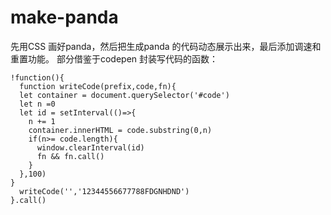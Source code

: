 # make-panda
先用CSS 画好panda，然后把生成panda 的代码动态展示出来，最后添加调速和重置功能。
部分借鉴于codepen
封装写代码的函数：
```
!function(){
  function writeCode(prefix,code,fn){
  let container = document.querySelector('#code')
  let n =0
  let id = setInterval(()=>{
    n += 1
    container.innerHTML = code.substring(0,n)
    if(n>= code.length){
      window.clearInterval(id)
      fn && fn.call()
    }
  },100)
}
  writeCode('','12344556677788FDGNHDND')
}.call()
```
